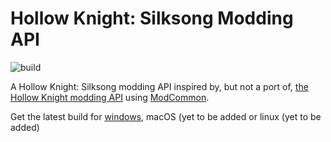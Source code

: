 Hollow Knight: Silksong Modding API
===================================
![build](https://github.com/silksong-modding/Silksong.Modding/actions/workflows/build.yaml/badge.svg)

A Hollow Knight: Silksong modding API inspired by, but not a port of, [the Hollow Knight modding API](https://github.com/hk-modding/api) using [ModCommon](https://github.com/MonoMod/MonoMod).

[//]: # "remove ?h=62559b12e919931dca5833d0c9ddc7087ea17826 once the repo goes public"
Get the latest build for [windows](https://nightly.link/Silksong-Modding/Silksong.Modding/workflows/build.yaml/master/ModdingApiWin?h=62559b12e919931dca5833d0c9ddc7087ea17826), macOS (yet to be added or linux (yet to be added)